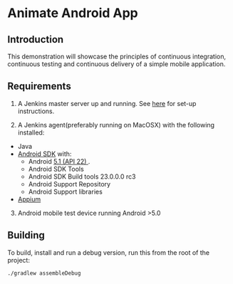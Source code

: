 Animate Android App
===================

Introduction
------------

This demonstration will showcase the principles of continuous integration, continuous testing and continuous delivery of a simple mobile application.

Requirements
------------
 1. A Jenkins master server up and running. See [here](https://github.com/viseo-asia/docker-enterprise-edition-2.0-demo/blob/master/install_continuous_integration_server.md) for set-up instructions.
 
 2. A Jenkins agent(preferably running on MacOSX) with the following installed:
 * Java
 * [Android SDK](http://developer.android.com/sdk/index.html) with:
    - Android [5.1 (API 22) ](http://developer.android.com/tools/revisions/platforms.html#5.1).
    - Android SDK Tools
    - Android SDK Build tools 23.0.0.0 rc3
    - Android Support Repository
    - Android Support libraries
 * [Appium](http://appium.io/)
 
 3. Android mobile test device running Android >5.0

Building
--------

To build, install and run a debug version, run this from the root of the project:

    ./gradlew assembleDebug
